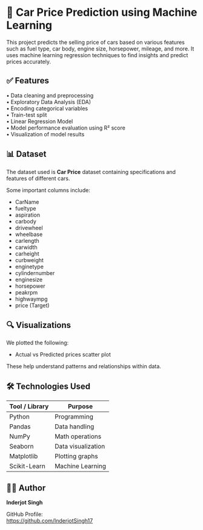 # 🚗 Car Price Prediction using Machine Learning

This project predicts the selling price of cars based on various features such as fuel type, car body, engine size, horsepower, mileage, and more. It uses machine learning regression techniques to find insights and predict prices accurately.

## ✅ Features

• Data cleaning and preprocessing  
• Exploratory Data Analysis (EDA)  
• Encoding categorical variables  
• Train-test split  
• Linear Regression Model  
• Model performance evaluation using R² score  
• Visualization of model results  

## 📊 Dataset

The dataset used is **Car Price** dataset containing specifications and features of different cars.

Some important columns include:

- CarName
- fueltype
- aspiration
- carbody
- drivewheel
- wheelbase
- carlength
- carwidth
- carheight
- curbweight
- enginetype
- cylindernumber
- enginesize
- horsepower
- peakrpm
- highwaympg
- price (Target)


## 🔍 Visualizations

We plotted the following:

- Actual vs Predicted prices scatter plot   

These help understand patterns and relationships within data.

## 🛠️ Technologies Used

| Tool / Library | Purpose |
|----------------|---------|
| Python         | Programming |
| Pandas         | Data handling |
| NumPy          | Math operations |
| Seaborn        | Data visualization |
| Matplotlib     | Plotting graphs |
| Scikit-Learn   | Machine Learning |

## 🧑‍💻 Author

**Inderjot Singh**

GitHub Profile:  
https://github.com/InderjotSingh17
